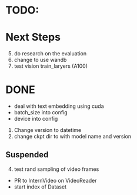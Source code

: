 # TODO:

# Next Steps
5. do research on the evaluation
2. change to use wandb
1. test vision train_laryers (A100)

# DONE
- deal with text embedding using cuda
- batch_size into config
- device into config
1. Change version to datetime
3. change ckpt dir to with model name and version

## Suspended
4. test rand sampling of video frames
- PR to InternVideo on VideoReader
- start index of Dataset

